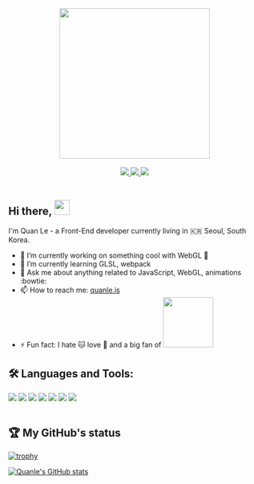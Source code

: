 <div id="header" align="center">
  <img src="https://media.giphy.com/media/L1R1tvI9svkIWwpVYr/giphy.gif" width="300"/>
</div>
<br/>

<div id="badges" align="center">
  <a href="https://www.linkedin.com/in/lehongquanvn/">
    <img src="https://img.shields.io/badge/LinkedIn-blue?style=flat&logo=linkedin&logoColor=white"/>
  </a>
  <a href="https://quanleio.hashnode.dev/">
    <img src="https://img.shields.io/badge/CodeSandbox-black?style=flat&logo=codesandbox"/>
  </a>
  <a href="https://quanleio.hashnode.dev/">
    <img src="https://img.shields.io/badge/Hashnode-white?style=flat&logo=hashnode&logoColor=FFFFFF&labelColor=2962FF&color=2962FF"/>
  </a>
</div>

<br/>

## Hi there, <img src="https://raw.githubusercontent.com/MartinHeinz/MartinHeinz/master/wave.gif" width="30px">

I'm Quan Le - a Front-End developer currently living in :kr: Seoul, South Korea.

- 🔭 I’m currently working on something cool with WebGL :grimacing:
- 🌱 I’m currently learning GLSL, webpack
- 💬 Ask me about anything related to JavaScript, WebGL, animations :bowtie:
- 📫 How to reach me: [quanle.is](https://quanleio.netlify.app/)
- ⚡ Fun fact: I hate :cat: love :dog: and a big fan of <img style="display: inline-block; margin: 0 auto; max-width: 100px" src="https://64.media.tumblr.com/9ca886790bf1b8f6d97b9d4defb49efc/ca47d2dbaf278410-44/s540x810/cca2c6eb205f7d678ce16dde8aba4f76153012c7.gif" width="100"/>

## :hammer_and_wrench: Languages and Tools:
<div id="badges">
  <img src="https://img.shields.io/badge/JavaScript-blue?style=flat&logo=javascript&logoColor=white&labelColor=F7DF1E&color=F7DF1E"/>
  <img src="https://img.shields.io/badge/WebGL-blue?style=flat&logo=webgl&logoColor=white&labelColor=990000&color=990000"/>
  <img src="https://img.shields.io/badge/Three.js-blue?style=flat&logo=threedotjs&logoColor=white&labelColor=000000&color=000000"/>
  <img src="https://img.shields.io/badge/R3F-white?style=flat&logo=react&logoColor=white&labelColor=61DAFB&color=61DAFB"/>
  <img src="https://img.shields.io/badge/Unity-white?style=flat&logo=unity&logoColor=black&labelColor=FFFFFF&color=FFFFFF"/>
  <img src="https://img.shields.io/badge/HTML5-blue?style=flat&logo=html5&logoColor=white&labelColor=E34F26&color=E34F26"/>
  <img src="https://img.shields.io/badge/CSS3-white?style=flat&logo=css3&logoColor=white&labelColor=1572B6&color=1572B6"/>
</div>

<br/>

## 🏆 My GitHub's status

[![trophy](https://github-profile-trophy.vercel.app/?username=lehquan&title=Repositories,Commits&row=2column=2&theme=onedark&no-bg=true&no-frame=true)](https://github.com/lehquan/github-profile-trophy)
<br/>

<!--
[![GitHub Streak](http://github-readme-streak-stats.herokuapp.com?user=lehquan&theme=radical)](https://git.io/streak-stats)
-->

[![Quanle's GitHub stats](https://github-readme-stats.vercel.app/api?username=lehquan&hide=prs&show_icons=true&theme=radical)](https://github.com/lehquan/github-readme-stats)
